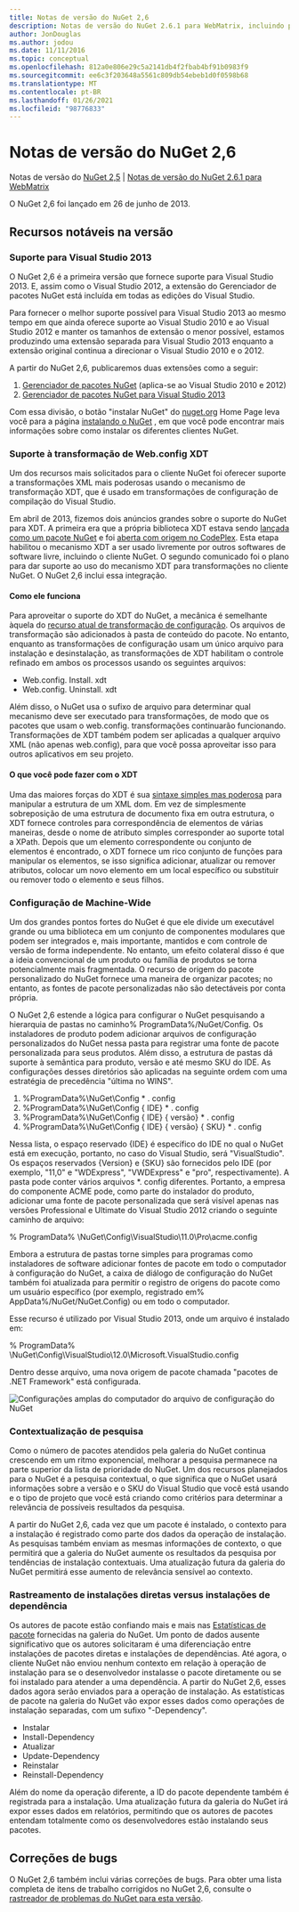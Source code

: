 ```yaml
---
title: Notas de versão do NuGet 2,6
description: Notas de versão do NuGet 2.6.1 para WebMatrix, incluindo problemas conhecidos, correções de bugs, recursos adicionados e DCRs.
author: JonDouglas
ms.author: jodou
ms.date: 11/11/2016
ms.topic: conceptual
ms.openlocfilehash: 812a0e806e29c5a2141db4f2fbab4bf91b0983f9
ms.sourcegitcommit: ee6c3f203648a5561c809db54ebeb1d0f0598b68
ms.translationtype: MT
ms.contentlocale: pt-BR
ms.lasthandoff: 01/26/2021
ms.locfileid: "98776833"
---
```

# <a name="nuget-26-release-notes"></a>Notas de versão do NuGet 2,6

Notas de versão do [NuGet 2,5](../release-notes/nuget-2.5.md)  |  [Notas de versão do NuGet 2.6.1 para WebMatrix](../release-notes/nuget-2.6.1-for-webmatrix.md)

O NuGet 2,6 foi lançado em 26 de junho de 2013.

## <a name="notable-features-in-the-release"></a>Recursos notáveis na versão

### <a name="support-for-visual-studio-2013"></a>Suporte para Visual Studio 2013

O NuGet 2,6 é a primeira versão que fornece suporte para Visual Studio 2013. E, assim como o Visual Studio 2012, a extensão do Gerenciador de pacotes NuGet está incluída em todas as edições do Visual Studio.

Para fornecer o melhor suporte possível para Visual Studio 2013 ao mesmo tempo em que ainda oferece suporte ao Visual Studio 2010 e ao Visual Studio 2012 e manter os tamanhos de extensão o menor possível, estamos produzindo uma extensão separada para Visual Studio 2013 enquanto a extensão original continua a direcionar o Visual Studio 2010 e o 2012.

A partir do NuGet 2,6, publicaremos duas extensões como a seguir:

1. [Gerenciador de pacotes NuGet](https://marketplace.visualstudio.com/items?itemName=NuGetTeam.NuGetPackageManager) (aplica-se ao Visual Studio 2010 e 2012)
1. [Gerenciador de pacotes NuGet para Visual Studio 2013](https://marketplace.visualstudio.com/items?itemName=NuGetTeam.NuGetPackageManagerforVisualStudio2013)

Com essa divisão, o botão "instalar NuGet" do [nuget.org](https://nuget.org) Home Page leva você para a página [instalando o NuGet](../install-nuget-client-tools.md) , em que você pode encontrar mais informações sobre como instalar os diferentes clientes NuGet.

<a name="xdt"></a>

### <a name="xdt-webconfig-transformation-support"></a>Suporte à transformação de Web.config XDT

Um dos recursos mais solicitados para o cliente NuGet foi oferecer suporte a transformações XML mais poderosas usando o mecanismo de transformação XDT, que é usado em transformações de configuração de compilação do Visual Studio.

Em abril de 2013, fizemos dois anúncios grandes sobre o suporte do NuGet para XDT. A primeira era que a própria biblioteca XDT estava sendo [lançada como um pacote NuGet](https://nuget.org/packages/Microsoft.Web.Xdt) e foi [aberta com origem no CodePlex](http://xdt.codeplex.com/). Esta etapa habilitou o mecanismo XDT a ser usado livremente por outros softwares de software livre, incluindo o cliente NuGet. O segundo comunicado foi o plano para dar suporte ao uso do mecanismo XDT para transformações no cliente NuGet. O NuGet 2,6 inclui essa integração.

#### <a name="how-it-works"></a>Como ele funciona

Para aproveitar o suporte do XDT do NuGet, a mecânica é semelhante àquela do [recurso atual de transformação de configuração](../create-packages/source-and-config-file-transformations.md).
Os arquivos de transformação são adicionados à pasta de conteúdo do pacote. No entanto, enquanto as transformações de configuração usam um único arquivo para instalação e desinstalação, as transformações de XDT habilitam o controle refinado em ambos os processos usando os seguintes arquivos:

- Web.config. Install. xdt
- Web.config. Uninstall. xdt

Além disso, o NuGet usa o sufixo de arquivo para determinar qual mecanismo deve ser executado para transformações, de modo que os pacotes que usam o web.config. transformações continuarão funcionando. Transformações de XDT também podem ser aplicadas a qualquer arquivo XML (não apenas web.config), para que você possa aproveitar isso para outros aplicativos em seu projeto.

#### <a name="what-you-can-do-with-xdt"></a>O que você pode fazer com o XDT

Uma das maiores forças do XDT é sua [sintaxe simples mas poderosa](/previous-versions/aspnet/dd465326(v=vs.110)) para manipular a estrutura de um XML dom. Em vez de simplesmente sobreposição de uma estrutura de documento fixa em outra estrutura, o XDT fornece controles para correspondência de elementos de várias maneiras, desde o nome de atributo simples corresponder ao suporte total a XPath. Depois que um elemento correspondente ou conjunto de elementos é encontrado, o XDT fornece um rico conjunto de funções para manipular os elementos, se isso significa adicionar, atualizar ou remover atributos, colocar um novo elemento em um local específico ou substituir ou remover todo o elemento e seus filhos.

### <a name="machine-wide-configuration"></a>Configuração de Machine-Wide

Um dos grandes pontos fortes do NuGet é que ele divide um executável grande ou uma biblioteca em um conjunto de componentes modulares que podem ser integrados e, mais importante, mantidos e com controle de versão de forma independente. No entanto, um efeito colateral disso é que a ideia convencional de um produto ou família de produtos se torna potencialmente mais fragmentada.
O recurso de origem do pacote personalizado do NuGet fornece uma maneira de organizar pacotes; no entanto, as fontes de pacote personalizadas não são detectáveis por conta própria.

O NuGet 2,6 estende a lógica para configurar o NuGet pesquisando a hierarquia de pastas no caminho% ProgramData%/NuGet/Config. Os instaladores de produto podem adicionar arquivos de configuração personalizados do NuGet nessa pasta para registrar uma fonte de pacote personalizada para seus produtos. Além disso, a estrutura de pastas dá suporte à semântica para produto, versão e até mesmo SKU do IDE. As configurações desses diretórios são aplicadas na seguinte ordem com uma estratégia de precedência "última no WINS".

1. %ProgramData%\NuGet\Config \* . config
2. %ProgramData%\NuGet\Config \{ IDE} \* . config
3. %ProgramData%\NuGet\Config \{ IDE} \{ versão} \* . config
4. %ProgramData%\NuGet\Config \{ IDE} \{ versão} \{ SKU} \* . config

Nessa lista, o espaço reservado {IDE} é específico do IDE no qual o NuGet está em execução, portanto, no caso do Visual Studio, será "VisualStudio". Os espaços reservados {Version} e {SKU} são fornecidos pelo IDE (por exemplo, "11,0" e "WDExpress", "VWDExpress" e "pro", respectivamente). A pasta pode conter vários arquivos *. config diferentes.
Portanto, a empresa do componente ACME pode, como parte do instalador do produto, adicionar uma fonte de pacote personalizada que será visível apenas nas versões Professional e Ultimate do Visual Studio 2012 criando o seguinte caminho de arquivo:

% ProgramData% \NuGet\Config\VisualStudio\11.0\Pro\acme.config

Embora a estrutura de pastas torne simples para programas como instaladores de software adicionar fontes de pacote em todo o computador à configuração do NuGet, a caixa de diálogo de configuração do NuGet também foi atualizada para permitir o registro de origens do pacote como um usuário específico (por exemplo, registrado em% AppData%/NuGet/NuGet.Config) ou em todo o computador.

Esse recurso é utilizado por Visual Studio 2013, onde um arquivo é instalado em:

% ProgramData% \NuGet\Config\VisualStudio\12.0\Microsoft.VisualStudio.config

Dentro desse arquivo, uma nova origem de pacote chamada "pacotes de .NET Framework" está configurada.

![Configurações amplas do computador do arquivo de configuração do NuGet](./media/NuGet-Config-File-Machine-Wide.png)

### <a name="contextualizing-search"></a>Contextualização de pesquisa

Como o número de pacotes atendidos pela galeria do NuGet continua crescendo em um ritmo exponencial, melhorar a pesquisa permanece na parte superior da lista de prioridade do NuGet. Um dos recursos planejados para o NuGet é a pesquisa contextual, o que significa que o NuGet usará informações sobre a versão e o SKU do Visual Studio que você está usando e o tipo de projeto que você está criando como critérios para determinar a relevância de possíveis resultados da pesquisa.

A partir do NuGet 2,6, cada vez que um pacote é instalado, o contexto para a instalação é registrado como parte dos dados da operação de instalação.  As pesquisas também enviam as mesmas informações de contexto, o que permitirá que a galeria do NuGet aumente os resultados da pesquisa por tendências de instalação contextuais.  Uma atualização futura da galeria do NuGet permitirá esse aumento de relevância sensível ao contexto.

### <a name="tracking-direct-installs-vs-dependency-installs"></a>Rastreamento de instalações diretas versus instalações de dependência

Os autores de pacote estão confiando mais e mais nas [Estatísticas de pacote](http://blog.nuget.org/20130226/Introducing-Package-Statistics.html) fornecidas na galeria do NuGet.  Um ponto de dados ausente significativo que os autores solicitaram é uma diferenciação entre instalações de pacotes diretas e instalações de dependências.  Até agora, o cliente NuGet não enviou nenhum contexto em relação à operação de instalação para se o desenvolvedor instalasse o pacote diretamente ou se foi instalado para atender a uma dependência.
A partir do NuGet 2,6, esses dados agora serão enviados para a operação de instalação.  As estatísticas de pacote na galeria do NuGet vão expor esses dados como operações de instalação separadas, com um sufixo "-Dependency".

* Instalar
* Install-Dependency
* Atualizar
* Update-Dependency
* Reinstalar
* Reinstall-Dependency

Além do nome da operação diferente, a ID do pacote dependente também é registrada para a instalação.  Uma atualização futura da galeria do NuGet irá expor esses dados em relatórios, permitindo que os autores de pacotes entendam totalmente como os desenvolvedores estão instalando seus pacotes.

## <a name="bug-fixes"></a>Correções de bugs

O NuGet 2,6 também inclui várias correções de bugs. Para obter uma lista completa de itens de trabalho corrigidos no NuGet 2,6, consulte o [rastreador de problemas do NuGet para esta versão](https://nuget.codeplex.com/workitem/list/advanced?keyword=&status=Closed&type=All&priority=All&release=NuGet%202.6&assignedTo=All&component=All&sortField=LastUpdatedDate&sortDirection=Descending&page=0&reasonClosed=All).